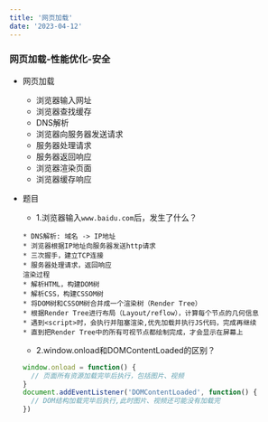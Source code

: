 ```yaml
---
title: '网页加载'
date: '2023-04-12'
---
```

### 网页加载-性能优化-安全
+ 网页加载
  + 浏览器输入网址
  + 浏览器查找缓存
  + DNS解析
  + 浏览器向服务器发送请求
  + 服务器处理请求
  + 服务器返回响应
  + 浏览器渲染页面
  + 浏览器缓存响应

+ 题目
  + 1.浏览器输入`www.baidu.com`后，发生了什么？
  ```
  * DNS解析: 域名 -> IP地址
  * 浏览器根据IP地址向服务器发送http请求
  * 三次握手，建立TCP连接
  * 服务器处理请求，返回响应
  渲染过程
  * 解析HTML，构建DOM树
  * 解析CSS，构建CSSOM树
  * 将DOM树和CSSOM树合并成一个渲染树（Render Tree）
  * 根据Render Tree进行布局（Layout/reflow），计算每个节点的几何信息
  * 遇到<script>时，会执行并阻塞渲染,优先加载并执行JS代码，完成再继续
  * 直到把Render Tree中的所有可视节点都绘制完成，才会显示在屏幕上
  ```
  + 2.window.onload和DOMContentLoaded的区别？
  ```js
  window.onload = function() {
    // 页面所有资源加载完毕后执行，包括图片、视频
  }
  document.addEventListener('DOMContentLoaded', function() {
    // DOM结构加载完毕后执行,此时图片、视频还可能没有加载完
  })
  ```